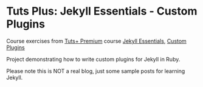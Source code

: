 # Tuts Plus: Jekyll Essentials - Custom Plugins

Course exercises from [Tuts+ Premium](https://tutsplus.com) course [Jekyll Essentials](https://tutsplus.com/course/jekyll-essentials),
[Custom Plugins](https://tutsplus.com/lesson/create-your-own-plugins-artist-page-generator/)

Project demonstrating how to write custom plugins for Jekyll in Ruby.

Please note this is NOT a real blog, just some sample posts for learning Jekyll.